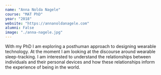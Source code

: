 ```yaml
---
name: "Anna Nolda Nagele"
course: "MAT PhD"
year: "2018"
website: "https://annanoldanagele.com"
alumni: False
image: "./anna-nagele.jpg"
---
```

With my PhD I am exploring a posthuman approach to designing wearable technology. At the moment I am looking at the discourse around wearable sleep-tracking. I am interested to understand the relationships between individuals and their personal devices and how these relationships inform the experience of being in the world.